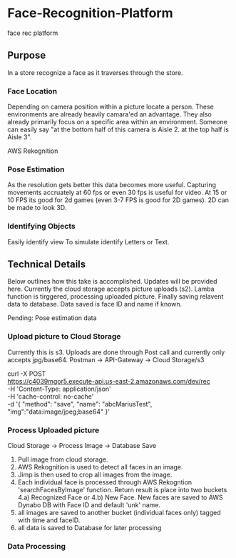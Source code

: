 # Face-Recognition-Platform
face rec platform

## Purpose 
In a store recognize a face as it traverses through the store.

### Face Location
Depending on camera position within a picture locate a person. 
These environments are already heavily camara'ed an advantage. 
They also already primarily focus on a specific area within an environment.
Someone can easily say "at the bottom half of this camera is Aisle 2. at the top half is Aisle 3".

AWS Rekognition

### Pose Estimation
As the resolution gets better this data becomes more useful.
Capturing movements accruately at 60 fps or even 30 fps is useful for video. 
At 15 or 10 FPS its good for 2d games (even 3-7 FPS is good for 2D games).
2D can be made to look 3D.

### Identifying Objects
Easily identify view
To simulate identify Letters or Text.

## Technical Details
Below outlines how this take is accomplished. Updates will be provided here.
Currently the cloud storage accepts picture uploads (s2).
Lamba function is tirggered, processing uploaded picture. 
Finally saving relavent data to database.
Data saved is face ID and name if known.

Pending: Pose estimation data


### Upload picture to Cloud Storage
Currently this is s3. Uploads are done through Post call and currently only accepts jpg/base64.
Postman -> API-Gateway -> Cloud Storage/s3

curl -X POST \
https://c4039mgor5.execute-api.us-east-2.amazonaws.com/dev/rec \
-H 'Content-Type: application/json' \
-H 'cache-control: no-cache' \
-d '{
   "method": "save",
   "name": "abcMariusTest",
   "img":"data:image/jpeg;base64"
}'

### Process Uploaded picture
Cloud Storage -> Process Image -> Database Save
1) Pull image from cloud storage. 
2) AWS Rekognition is used to detect all faces in an image. 
3) Jimp is then used to crop all images from the image. 
4) Each individual face is processed through AWS Rekogntion 'searchFacesByImage' function. Return result is place into two buckets 4.a) Recognized Face or 4.b) New Face. New faces are saved to AWS Dynabo DB with Face ID and default 'unk' name.
5) all images are saved to another bucket (individual faces only) tagged with time and faceID.
6) all data is saved to Database for later processing

### Data Processing






